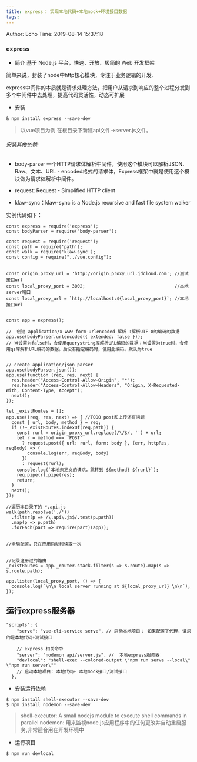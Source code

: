 ```yaml
---
title: express： 实现本地代码+本地mock+环境接口数据
tags:
---
```


Author: Echo
Time: 2019-08-14 15:37:18

### express

* 简介
基于 Node.js 平台，快速、开放、极简的 Web 开发框架

简单来说，封装了node中http核心模块，专注于业务逻辑的开发.

express中间件的本质就是请求处理方法，把用户从请求到响应的整个过程分发到多个中间件中去处理，提高代码灵活性，动态可扩展
* 安装
```
& npm install express --save-dev
```

>以vue项目为例
在根目录下新建api文件->server.js文件。


###### 安装其他依赖: 
* body-parser
  一个HTTP请求体解析中间件，使用这个模块可以解析JSON、Raw、文本、URL - encoded格式的请求体，Express框架中就是使用这个模块做为请求体解析中间件。

* request: Request - Simplified HTTP client
* klaw-sync：klaw-sync is a Node.js recursive and fast file system walker

实例代码如下：

```
const express = require('express');
const bodyParser = require('body-parser');

const request = require('request');
const path = require('path');
const walk = require('klaw-sync');
const config = require("../vue.config");


const origin_proxy_url = 'http://origin_proxy_url.jdcloud.com'; //测试接口url
const local_proxy_port = 3002;                                  //本地server端口
const local_proxy_url = `http://localhost:${local_proxy_port}`; //本地接口url


const app = express();

//  创建 application/x-www-form-urlencoded 解析 :解析UTF-8的编码的数据
app.use(bodyParser.urlencoded({ extended: false })); 
// 当设置为false时，会使用querystring库解析URL编码的数据；当设置为true时，会使用qs库解析URL编码的数据。后没有指定编码时，使用此编码。默认为true


// create application/json parser
app.use(bodyParser.json());
app.use(function (req, res, next) {
  res.header("Access-Control-Allow-Origin", "*");
  res.header("Access-Control-Allow-Headers", "Origin, X-Requested-With, Content-Type, Accept");
  next();
});

let _existRoutes = [];
app.use((req, res, next) => { //TODO post和上传还有问题
  const { url, body, method } = req;
  if (!~_existRoutes.indexOf(req.path)) {
    const rurl = origin_proxy_url.replace(/\/$/, '') + url;
    let r = method === 'POST'
      ? request.post({ url: rurl, form: body }, (err, httpRes, reqBody) => {
        console.log(err, reqBody, body)
      })
      : request(rurl);
    console.log(`本地未定义的请求，跳转到 ${method} ${rurl}`);
    req.pipe(r).pipe(res);
    return;
  }
  next();
});

//遍历本目录下的 *.api.js
walk(path.resolve('./'))
  .filter(p => /\.api\.js$/.test(p.path))
  .map(p => p.path)
  .forEach(part => require(part)(app));


//全局配置，只在应用启动时读取一次


//记录注册过的路由
_existRoutes = app._router.stack.filter(s => s.route).map(s => s.route.path);

app.listen(local_proxy_port, () => {
  console.log(`\n\n local server running at ${local_proxy_url} \n\n`);
});
```

## 运行express服务器

```
"scripts": {
    "serve": "vue-cli-service serve", // 启动本地项目： 如果配置了代理，请求的是本地代码+测试接口

    // express 相关命令
    "server": "nodemon api/server.js", //  本地express服务器
    "devlocal": "shell-exec --colored-output \"npm run serve --local\" \"npm run server\"" 
    // 启动本地项目: 本地代码+ 本地mock接口/测试接口
  },
```
* 安装运行依赖
```
$ npm install shell-executor --save-dev
$ npm install nodemon --save-dev
```
> shell-executor: A small nodejs module to execute shell commands in parallel
> nodemon: 用来监视node.js应用程序中的任何更改并自动重启服务,非常适合用在开发环境中

* 运行项目

```
$ npm run devlocal
```